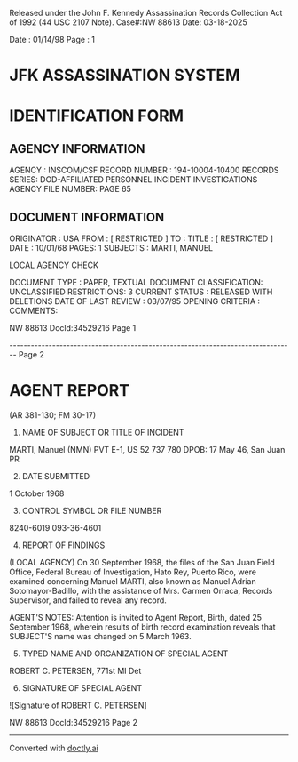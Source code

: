 Released under the John F. Kennedy
Assassination Records Collection Act of
1992 (44 USC 2107 Note). Case#:NW
88613 Date: 03-18-2025

Date : 01/14/98
Page : 1

# JFK ASSASSINATION SYSTEM
# IDENTIFICATION FORM

## AGENCY INFORMATION

AGENCY : INSCOM/CSF
RECORD NUMBER : 194-10004-10400
RECORDS SERIES: DOD-AFFILIATED PERSONNEL INCIDENT INVESTIGATIONS
AGENCY FILE NUMBER: PAGE 65

## DOCUMENT INFORMATION

ORIGINATOR : USA
FROM : [ RESTRICTED ]
TO :
TITLE : [ RESTRICTED ]
DATE : 10/01/68
PAGES: 1
SUBJECTS : MARTI, MANUEL

LOCAL AGENCY CHECK

DOCUMENT TYPE : PAPER, TEXTUAL DOCUMENT
CLASSIFICATION: UNCLASSIFIED
RESTRICTIONS: 3
CURRENT STATUS : RELEASED WITH DELETIONS
DATE OF LAST REVIEW : 03/07/95
OPENING CRITERIA :
COMMENTS:

NW 88613 Docld:34529216 Page 1


-------------------------------------------------------------------------------- Page 2

# AGENT REPORT
(AR 381-130; FM 30-17)

1. NAME OF SUBJECT OR TITLE OF INCIDENT

MARTI, Manuel (NMN)
PVT E-1, US 52 737 780
DPOB: 17 May 46, San Juan PR

2. DATE SUBMITTED

1 October 1968

3. CONTROL SYMBOL OR FILE NUMBER

8240-6019
093-36-4601

4. REPORT OF FINDINGS

(LOCAL AGENCY) On 30 September 1968, the files of the San Juan Field Office, Federal Bureau of Investigation, Hato Rey, Puerto Rico, were examined concerning Manuel MARTI, also known as Manuel Adrian Sotomayor-Badillo, with the assistance of Mrs. Carmen Orraca, Records Supervisor, and failed to reveal any record.

AGENT'S NOTES: Attention is invited to Agent Report, Birth, dated 25 September 1968, wherein results of birth record examination reveals that SUBJECT'S name was changed on 5 March 1963.


5. TYPED NAME AND ORGANIZATION OF SPECIAL AGENT

ROBERT C. PETERSEN, 771st MI Det


6. SIGNATURE OF SPECIAL AGENT

![Signature of ROBERT C. PETERSEN]

NW 88613 Docld:34529216 Page 2


---
Converted with [doctly.ai](https://doctly.ai)